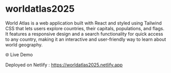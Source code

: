 # worldatlas2025

World Atlas is a web application built with React and styled using Tailwind CSS that lets users explore countries, their capitals, populations, and flags. It features a responsive design and a search functionality for quick access to any country, making it an interactive and user-friendly way to learn about world geography.


🌐 Live Demo

Deployed on Netlify : https://worldatlas2025.netlify.app
